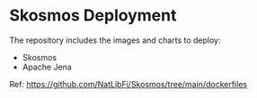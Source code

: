 # Skosmos Deployment

The repository includes the images and charts to deploy:

- Skosmos
- Apache Jena 


Ref: https://github.com/NatLibFi/Skosmos/tree/main/dockerfiles